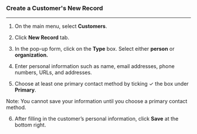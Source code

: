 ### Create a Customer's New Record
____________________________________

1. On the main menu, select **Customers**.

2.  Click **New Record** tab. 

3. In the pop-up form, click on the **Type** box. Select either **person** or **organization.**

4. Enter personal information such as name, email addresses, phone numbers, URLs, and addresses.

5. Choose at least one primary contact method by ticking ✓ the box under **Primary**.

Note: You cannot save your information until you choose a primary contact method.

6. After filling in the customer’s personal information, click **Save** at the bottom right.